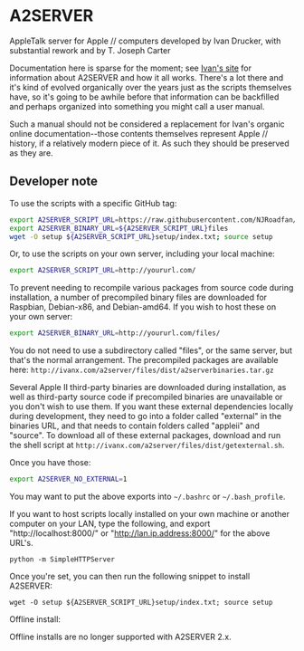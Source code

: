 # A2SERVER
AppleTalk server for Apple // computers developed by Ivan Drucker, with
substantial rework and by T. Joseph Carter

Documentation here is sparse for the moment; see [Ivan's site]() for
information about A2SERVER and how it all works.  There's a lot there and it's
kind of evolved organically over the years just as the scripts themselves
have, so it's going to be awhile before that information can be backfilled and
perhaps organized into something you might call a user manual.

Such a manual should not be considered a replacement for Ivan's organic online
documentation--those contents themselves represent Apple // history, if a
relatively modern piece of it.  As such they should be preserved as they are.

## Developer note

To use the scripts with a specific GitHub tag:
~~~ bash
export A2SERVER_SCRIPT_URL=https://raw.githubusercontent.com/NJRoadfan/a2server/TAG_GOES_HERE/
export A2SERVER_BINARY_URL=${A2SERVER_SCRIPT_URL}files
wget -O setup ${A2SERVER_SCRIPT_URL}setup/index.txt; source setup
~~~

Or, to use the scripts on your own server, including your local machine:

~~~ bash
export A2SERVER_SCRIPT_URL=http://yoururl.com/
~~~

To prevent needing to recompile various packages from source code during
installation, a number of precompiled binary files are downloaded for Raspbian,
Debian-x86, and Debian-amd64. If you wish to host these on your own server:

~~~ bash
export A2SERVER_BINARY_URL=http://yoururl.com/files/
~~~

You do not need to use a subdirectory called "files", or the same server, but
that's the normal arrangement. The precompiled packages are available here:
`http://ivanx.com/a2server/files/dist/a2serverbinaries.tar.gz`

Several Apple II third-party binaries are downloaded during installation, as
well as third-party source code if precompiled binaries are unavailable or
you don't wish to use them. If you want these external dependencies locally
during development, they need to go into a folder called "external" in
the binaries URL, and that needs to contain folders called "appleii" and
"source". To download all of these external packages, download and run the
shell script at
`http://ivanx.com/a2server/files/dist/getexternal.sh`.

Once you have those:

~~~ bash
export A2SERVER_NO_EXTERNAL=1
~~~

You may want to put the above exports into `~/.bashrc` or `~/.bash_profile`.

If you want to host scripts locally installed on your own machine or another
computer on your LAN, type the following, and export "http://localhost:8000/"
or "http://lan.ip.address:8000/" for the above URL's.

~~~
python -m SimpleHTTPServer
~~~

Once you're set, you can then run the following snippet to install A2SERVER:

~~~
wget -O setup ${A2SERVER_SCRIPT_URL}setup/index.txt; source setup
~~~


Offline install:

Offline installs are no longer supported with A2SERVER 2.x.

[Ivan's site]: http://appleii.ivanx.com/a2server/
